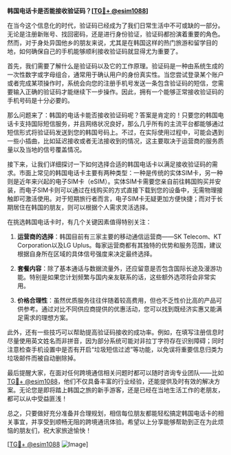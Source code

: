 **韩国电话卡是否能接收验证码？[[TG💪+ @esim1088](https://t.me/s/esim1088)]**

在当今这个信息化的时代，验证码已经成为了我们日常生活中不可或缺的一部分。无论是注册新账号、找回密码，还是进行身份验证，验证码都扮演着重要的角色。然而，对于身处异国他乡的朋友来说，尤其是在韩国这样的热门旅游和留学目的地，如何确保自己的手机能够顺利接收验证码就显得尤为重要了。

首先，我们需要了解什么是验证码以及它的工作原理。验证码是一种由系统生成的一次性数字或字母组合，通常用于确认用户的身份真实性。当您尝试登录某个账户或者完成某项操作时，系统会向您的注册手机号发送一条包含验证码的短信，您需要输入正确的验证码才能继续下一步操作。因此，拥有一个能够正常接收验证码的手机号码是十分必要的。

那么问题来了：韩国的电话卡能否接收验证码呢？答案是肯定的！只要您的韩国电话卡支持国际短信服务，并且网络状况良好，那么几乎所有的主流平台都能够通过短信形式将验证码发送到您的韩国号码上。不过，在实际使用过程中，可能会遇到一些小插曲，比如延迟接收或者无法接收到的情况，这主要取决于运营商的服务质量以及当地的信号覆盖情况。

接下来，让我们详细探讨一下如何选择合适的韩国电话卡以满足接收验证码的需求。市面上常见的韩国电话卡主要有两种类型：一种是传统的实体SIM卡，另一种则是近年来兴起的电子SIM卡（eSIM）。实体SIM卡需要您亲自前往韩国购买并安装，而电子SIM卡则可以通过在线购买的方式直接下载到您的设备中，无需物理接触即可激活使用。对于短期旅行者而言，电子SIM卡无疑更加方便快捷；而对于长期居住在韩国的朋友，则可以根据个人需求灵活选择。

在挑选韩国电话卡时，有几个关键因素值得特别关注：

1. **运营商的选择**：韩国目前有三家主要的移动通信运营商——SK Telecom、KT Corporation以及LG Uplus。每家运营商都有其独特的优势和服务范围，建议根据自身所在区域的具体信号强度来决定最终选择。
   
2. **套餐内容**：除了基本通话与数据流量外，还应留意是否包含国际长途及漫游功能。特别是如果您计划频繁与国内亲友联系的话，这些额外选项将会非常实用。

3. **价格合理性**：虽然优质服务往往伴随着较高费用，但也不乏性价比高的产品可供参考。通过对比不同供应商提供的优惠活动，您可以找到既经济实惠又能满足需求的理想方案。

此外，还有一些技巧可以帮助提高验证码接收的成功率。例如，在填写注册信息时尽量使用英文姓名而非拼音，因为部分系统可能对非拉丁字符存在识别障碍；同时注意检查手机设置中是否有开启“垃圾短信过滤”等功能，以免误将重要信息归类为垃圾邮件而被自动删除掉。

最后提醒大家，在面对任何跨境通信相关问题时都可以随时咨询专业团队——比如[TG💪+ @esim1088](https://t.me/s/esim1088)，他们不仅具备丰富的行业经验，还能提供及时有效的解决方案。无论您是即将踏上韩国之旅的新手游客，还是已经在当地生活工作的老朋友，都可以从中受益匪浅！

总之，只要做好充分准备并合理规划，相信每位朋友都能轻松搞定韩国电话卡的相关事宜，并享受到顺畅无阻的跨境通讯体验。希望以上分享能够帮助到正在为此烦恼的朋友们，祝大家旅途愉快！

[[TG💪+ @esim1088](https://t.me/s/esim1088) ![Image](https://i.postimg.cc/4NQfJmqS/Snipaste-2025-05-13-00-14-12.png)]